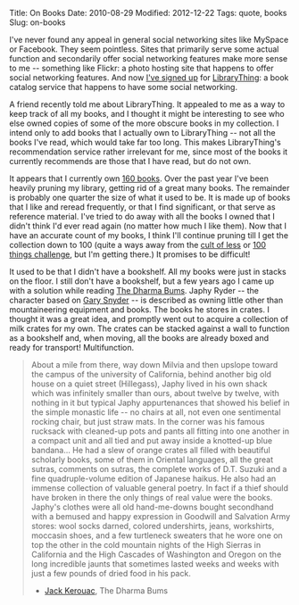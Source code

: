 Title: On Books
Date: 2010-08-29
Modified: 2012-12-22
Tags: quote, books
Slug: on-books

I've never found any appeal in general social networking sites like MySpace or Facebook. They seem pointless. Sites that primarily serve some actual function and secondarily offer social networking features make more sense to me -- something like Flickr: a photo hosting site that happens to offer social networking features. And now <a href="http://www.librarything.com/profile/pigmonkey">I've signed up</a> for <a href="http://www.librarything.com">LibraryThing</a>: a book catalog service that happens to have some social networking.

A friend recently told me about LibraryThing. It appealed to me as a way to keep track of all my books, and I thought it might be interesting to see who else owned copies of some of the more obscure books in my collection. I intend only to add books that I actually own to LibraryThing -- not all the books I've read, which would take far too long. This makes LibraryThing's recommendation service rather irrelevant for me, since most of the books it currently recommends are those that I have read, but do not own.

<!--more-->

It appears that I currently own <a href="http://www.librarything.com/catalog/pigmonkey">160 books</a>. Over the past year I've been heavily pruning my library, getting rid of a great many books. The remainder is probably one quarter the size of what it used to be. It is made up of books that I like and reread frequently, or that I find significant, or that serve as reference material. I've tried to do away with all the books I owned that I didn't think I'd ever read again (no matter how much I like them). Now that I have an accurate count of my books, I think I'll continue pruning till I get the collection down to 100 (quite a ways away from the <a href="http://cultofless.com/">cult of less</a> or <a href="http://zenhabits.net/minimalist-fun-the-100-things-challenge/">100 things challenge</a>, but I'm getting there.) It promises to be difficult!

It used to be that I didn't have a bookshelf. All my books were just in stacks on the floor. I still don't have a bookshelf, but a few years ago I came up with a solution while reading <a href="https://secure.wikimedia.org/wikipedia/en/wiki/The_Dharma_Bums">The Dharma Bums</a>. Japhy Ryder -- the character based on <a href="https://secure.wikimedia.org/wikipedia/en/wiki/Gary_Snyder">Gary Snyder</a> -- is described as owning little other than mountaineering equipment and books. The books he stores in crates. I thought it was a great idea, and promptly went out to acquire a collection of milk crates for my own. The crates can be stacked against a wall to function as a bookshelf and, when moving, all the books are already boxed and ready for transport! Multifunction.

<blockquote>About a mile from there, way down Milvia and then upslope toward the campus of the university of California, behind another big old house on a quiet street (Hillegass), Japhy lived in his own shack which was infinitely smaller than ours, about twelve by twelve, with nothing in it but typical Japhy appurtenances that showed his belief in the simple monastic life -- no chairs at all, not even one sentimental rocking chair, but just straw mats. In the corner was his famous rucksack with cleaned-up pots and pants all fitting into one another in a compact unit and all tied and put away inside a knotted-up blue bandana... He had a slew of orange crates all filled with beautiful scholarly books, some of them in Oriental languages, all the great sutras, comments on sutras, the complete works of D.T. Suzuki and a fine quadruple-volume edition of Japanese haikus. He also had an immense collection of valuable general poetry. In fact if a thief should have broken in there the only things of real value were the books. Japhy's clothes were all old hand-me-downs bought secondhand with a bemused and happy expression in Goodwill and Salvation Army stores: wool socks darned, colored undershirts, jeans, workshirts, moccasin shoes, and a few turtleneck sweaters that he wore one on top the other in the cold mountain nights of the High Sierras in California and the High Cascades of Washington and Oregon on the long incredible jaunts that sometimes lasted weeks and weeks with just a few pounds of dried food in his pack.

- <a href="https://secure.wikimedia.org/wikipedia/en/wiki/Jack_Kerouac">Jack Kerouac</a>, The Dharma Bums</blockquote>
